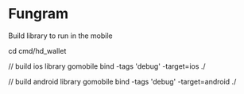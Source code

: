 # Fungram

Build library to run in the mobile

cd cmd/hd_wallet

// build ios library
gomobile bind -tags 'debug' -target=ios ./

// build android library
gomobile bind -tags 'debug' -target=android ./
